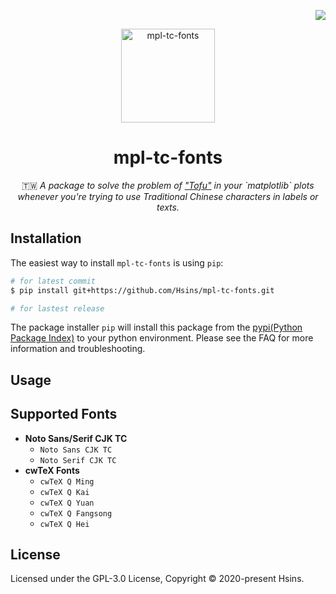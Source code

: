 <div align="right">

  [![](https://flat.badgen.net/github/license/Hsins/mpl-tc-fonts)](./LICENSE)

</div>

<div align="center">

<img src="https://i.imgur.com/21O7uhj.png" alt="mpl-tc-fonts" height="150px">

# mpl-tc-fonts

🇹🇼 _A package to solve the problem of ["Tofu"](https://en.wikipedia.org/wiki/Specials_(Unicode_block)) in your `matplotlib` plots whenever you're trying to use Traditional Chinese characters in labels or texts._

</div>

## Installation

The easiest way to install `mpl-tc-fonts` is using `pip`:

```bash
# for latest commit
$ pip install git+https://github.com/Hsins/mpl-tc-fonts.git

# for lastest release
```

The package installer `pip` will install this package from the [pypi(Python Package Index)](https://pypi.org/) to your python environment. Please see the FAQ for more information and troubleshooting.

## Usage

## Supported Fonts

- **Noto Sans/Serif CJK TC**
  - `Noto Sans CJK TC`
  - `Noto Serif CJK TC`
- **cwTeX Fonts**
  - `cwTeX Q Ming`
  - `cwTeX Q Kai`
  - `cwTeX Q Yuan`
  - `cwTeX Q Fangsong`
  - `cwTeX Q Hei`

## License

Licensed under the GPL-3.0 License, Copyright © 2020-present Hsins.